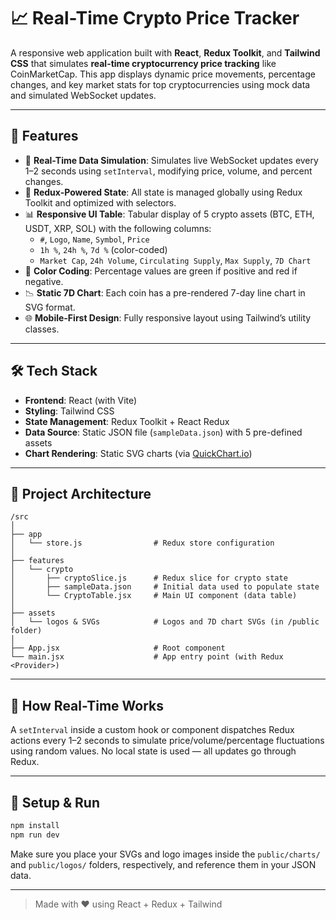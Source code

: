 # 📈 Real-Time Crypto Price Tracker

A responsive web application built with **React**, **Redux Toolkit**, and **Tailwind CSS** that simulates **real-time cryptocurrency price tracking** like CoinMarketCap. This app displays dynamic price movements, percentage changes, and key market stats for top cryptocurrencies using mock data and simulated WebSocket updates.

---

## 🚀 Features

- 🔄 **Real-Time Data Simulation**: Simulates live WebSocket updates every 1–2 seconds using `setInterval`, modifying price, volume, and percent changes.
- 🧠 **Redux-Powered State**: All state is managed globally using Redux Toolkit and optimized with selectors.
- 📊 **Responsive UI Table**: Tabular display of 5 crypto assets (BTC, ETH, USDT, XRP, SOL) with the following columns:
  - `#`, `Logo`, `Name`, `Symbol`, `Price`
  - `1h %`, `24h %`, `7d %` (color-coded)
  - `Market Cap`, `24h Volume`, `Circulating Supply`, `Max Supply`, `7D Chart`
- 🌈 **Color Coding**: Percentage values are green if positive and red if negative.
- 📉 **Static 7D Chart**: Each coin has a pre-rendered 7-day line chart in SVG format.
- 🌐 **Mobile-First Design**: Fully responsive layout using Tailwind’s utility classes.

---

## 🛠️ Tech Stack

- **Frontend**: React (with Vite)
- **Styling**: Tailwind CSS
- **State Management**: Redux Toolkit + React Redux
- **Data Source**: Static JSON file (`sampleData.json`) with 5 pre-defined assets
- **Chart Rendering**: Static SVG charts (via [QuickChart.io](https://quickchart.io))

---

## 🧱 Project Architecture

```
/src
│
├── app
│   └── store.js                # Redux store configuration
│
├── features
│   └── crypto
│       ├── cryptoSlice.js      # Redux slice for crypto state
│       ├── sampleData.json     # Initial data used to populate state
│       └── CryptoTable.jsx     # Main UI component (data table)
│
├── assets
│   └── logos & SVGs            # Logos and 7D chart SVGs (in /public folder)
│
├── App.jsx                     # Root component
└── main.jsx                    # App entry point (with Redux <Provider>)
```

---

## 🧪 How Real-Time Works

A `setInterval` inside a custom hook or component dispatches Redux actions every 1–2 seconds to simulate price/volume/percentage fluctuations using random values. No local state is used — all updates go through Redux.

---

## 🧰 Setup & Run

```bash
npm install
npm run dev
```

Make sure you place your SVGs and logo images inside the `public/charts/` and `public/logos/` folders, respectively, and reference them in your JSON data.

---

> Made with ❤️ using React + Redux + Tailwind

